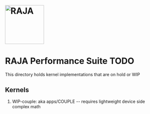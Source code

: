 [comment]: # (#################################################################)
[comment]: # (Copyright 2017-23, Lawrence Livermore National Security, LLC)
[comment]: # (and RAJA Performance Suite project contributors.)
[comment]: # (See the RAJAPerf/LICENSE file for details.)
[comment]: #
[comment]: # (# SPDX-License-Identifier: BSD-3-Clause)
[comment]: # (#################################################################)

# <img src="../tpl/RAJA/share/raja/logo/RAJA_LOGO_Color.png?raw=true" width="128" valign="middle" alt="RAJA"/>

RAJA Performance Suite TODO
===========================

This directory holds kernel implementations that are on hold or WIP

## Kernels
1. WIP-couple: aka apps/COUPLE -- requires lightweight device side complex math